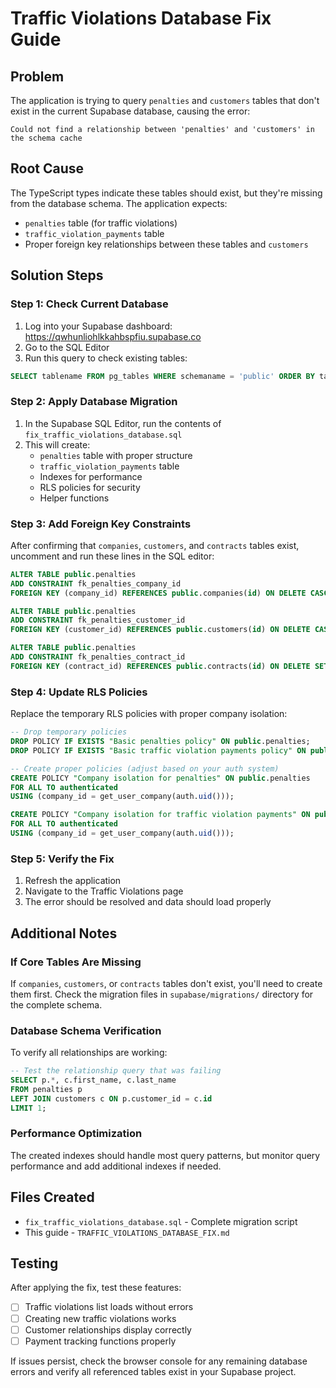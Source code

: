 # Traffic Violations Database Fix Guide

## Problem
The application is trying to query `penalties` and `customers` tables that don't exist in the current Supabase database, causing the error:

```
Could not find a relationship between 'penalties' and 'customers' in the schema cache
```

## Root Cause
The TypeScript types indicate these tables should exist, but they're missing from the database schema. The application expects:
- `penalties` table (for traffic violations)  
- `traffic_violation_payments` table
- Proper foreign key relationships between these tables and `customers`

## Solution Steps

### Step 1: Check Current Database
1. Log into your Supabase dashboard: https://qwhunliohlkkahbspfiu.supabase.co
2. Go to the SQL Editor
3. Run this query to check existing tables:
```sql
SELECT tablename FROM pg_tables WHERE schemaname = 'public' ORDER BY tablename;
```

### Step 2: Apply Database Migration
1. In the Supabase SQL Editor, run the contents of `fix_traffic_violations_database.sql`
2. This will create:
   - `penalties` table with proper structure
   - `traffic_violation_payments` table
   - Indexes for performance
   - RLS policies for security
   - Helper functions

### Step 3: Add Foreign Key Constraints
After confirming that `companies`, `customers`, and `contracts` tables exist, uncomment and run these lines in the SQL editor:

```sql
ALTER TABLE public.penalties 
ADD CONSTRAINT fk_penalties_company_id 
FOREIGN KEY (company_id) REFERENCES public.companies(id) ON DELETE CASCADE;

ALTER TABLE public.penalties 
ADD CONSTRAINT fk_penalties_customer_id 
FOREIGN KEY (customer_id) REFERENCES public.customers(id) ON DELETE CASCADE;

ALTER TABLE public.penalties 
ADD CONSTRAINT fk_penalties_contract_id 
FOREIGN KEY (contract_id) REFERENCES public.contracts(id) ON DELETE SET NULL;
```

### Step 4: Update RLS Policies
Replace the temporary RLS policies with proper company isolation:

```sql
-- Drop temporary policies
DROP POLICY IF EXISTS "Basic penalties policy" ON public.penalties;
DROP POLICY IF EXISTS "Basic traffic violation payments policy" ON public.traffic_violation_payments;

-- Create proper policies (adjust based on your auth system)
CREATE POLICY "Company isolation for penalties" ON public.penalties
FOR ALL TO authenticated 
USING (company_id = get_user_company(auth.uid()));

CREATE POLICY "Company isolation for traffic violation payments" ON public.traffic_violation_payments
FOR ALL TO authenticated 
USING (company_id = get_user_company(auth.uid()));
```

### Step 5: Verify the Fix
1. Refresh the application
2. Navigate to the Traffic Violations page
3. The error should be resolved and data should load properly

## Additional Notes

### If Core Tables Are Missing
If `companies`, `customers`, or `contracts` tables don't exist, you'll need to create them first. Check the migration files in `supabase/migrations/` directory for the complete schema.

### Database Schema Verification
To verify all relationships are working:
```sql
-- Test the relationship query that was failing
SELECT p.*, c.first_name, c.last_name 
FROM penalties p 
LEFT JOIN customers c ON p.customer_id = c.id 
LIMIT 1;
```

### Performance Optimization
The created indexes should handle most query patterns, but monitor query performance and add additional indexes if needed.

## Files Created
- `fix_traffic_violations_database.sql` - Complete migration script
- This guide - `TRAFFIC_VIOLATIONS_DATABASE_FIX.md`

## Testing
After applying the fix, test these features:
- [ ] Traffic violations list loads without errors
- [ ] Creating new traffic violations works
- [ ] Customer relationships display correctly
- [ ] Payment tracking functions properly

If issues persist, check the browser console for any remaining database errors and verify all referenced tables exist in your Supabase project.